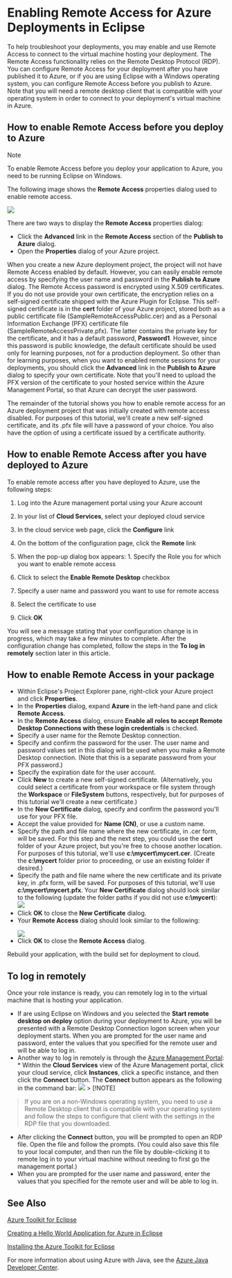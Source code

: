 <properties
    pageTitle="Enabling Remote Access for Azure Deployments in Eclipse"
    description="Learn how to enable remote access for Azure deployments using the Azure Toolkit for Eclipse."
    services=""
    documentationCenter="java"
    authors="rmcmurray"
    manager="wpickett"
    editor=""/>

<tags
    ms.service="multiple"
    ms.workload="na"
    ms.tgt_pltfrm="multiple"
    ms.devlang="Java"
    ms.topic="article"
    ms.date="11/30/2015" 
    ms.author="robmcm"/>

<!-- Legacy MSDN URL = https://msdn.microsoft.com/library/azure/hh690951.aspx -->

# Enabling Remote Access for Azure Deployments in Eclipse
To help troubleshoot your deployments, you may enable and use Remote Access to connect to the virtual machine hosting your deployment. The Remote Access functionality relies on the Remote Desktop Protocol (RDP). You can configure Remote Access for your deployment after you have published it to Azure, or if you are using Eclipse with a Windows operating system, you can configure Remote Access before you publish to Azure. Note that you will need a remote desktop client that is compatible with your operating system in order to connect to your deployment's virtual machine in Azure.

## How to enable Remote Access before you deploy to Azure
> [!NOTE]
> To enable Remote Access before you deploy your application to Azure, you need to be running Eclipse on Windows.
> 
> 
The following image shows the **Remote Access** properties dialog used to enable remote access.

![][ic719494]

There are two ways to display the **Remote Access** properties dialog:

* Click the **Advanced** link in the **Remote Access** section of the **Publish to Azure** dialog.
* Open the **Properties** dialog of your Azure project.

When you create a new Azure deployment project, the project will not have Remote Access enabled by default. However, you can easily enable remote access by specifying the user name and password in the **Publish to Azure** dialog. The Remote Access password is encrypted using X.509 certificates. If you do not use provide your own certificate, the encryption relies on a self-signed certificate shipped with the Azure Plugin for Eclipse. This self-signed certificate is in the **cert** folder of your Azure project, stored both as a public certificate file (SampleRemoteAccessPublic.cer) and as a Personal Information Exchange (PFX) certificate file (SampleRemoteAccessPrivate.pfx). The latter contains the private key for the certificate, and it has a default password, **Password1**. However, since this password is public knowledge, the default certificate should be used only for learning purposes, not for a production deployment. So other than for learning purposes, when you want to enabled remote sessions for your deployments, you should click the **Advanced** link in the **Publish to Azure** dialog to specify your own certificate. Note that you'll need to upload the PFX version of the certificate to your hosted service within the Azure Management Portal, so that Azure can decrypt the user password.

The remainder of the tutorial shows you how to enable remote access for an Azure deployment project that was initially created with remote access disabled. For purposes of this tutorial, we'll create a new self-signed certificate, and its .pfx file will have a password of your choice. You also have the option of using a certificate issued by a certificate authority.

## How to enable Remote Access after you have deployed to Azure
To enable remote access after you have deployed to Azure, use the following steps:

1. Log into the Azure management portal using your Azure account
2. In your list of **Cloud Services**, select your deployed cloud service
3. In the cloud service web page, click the **Configure** link
4. On the bottom of the configuration page, click the **Remote** link
5. When the pop-up dialog box appears:   1. Specify the Role you for which you want to enable remote access
2. Click to select the **Enable Remote Desktop** checkbox
3. Specify a user name and password you want to use for remote access
4. Select the certificate to use


6. Click **OK** 

You will see a message stating that your configuration change is in progress, which may take a few minutes to complete. After the configuration change has completed, follow the steps in the **To log in remotely** section later in this article.

## How to enable Remote Access in your package
* Within Eclipse's Project Explorer pane, right-click your Azure project and click **Properties**.
* In the **Properties** dialog, expand **Azure** in the left-hand pane and click **Remote Access**.
* In the **Remote Access** dialog, ensure **Enable all roles to accept Remote Desktop Connections with these login credentials** is checked.
* Specify a user name for the Remote Desktop connection.
* Specify and confirm the password for the user. The user name and password values set in this dialog will be used when you make a Remote Desktop connection. (Note that this is a separate password from your PFX password.)
* Specify the expiration date for the user account.
* Click **New** to create a new self-signed certificate. (Alternatively, you could select a certificate from your workspace or file system through the **Workspace** or **FileSystem** buttons, respectively, but for purposes of this tutorial we'll create a new certificate.)
* In the **New Certificate** dialog, specify and confirm the password you'll use for your PFX file.
* Accept the value provided for **Name (CN)**, or use a custom name.
* Specify the path and file name where the new certificate, in .cer form, will be saved. For this step and the next step, you could use the **cert** folder of your Azure project, but you're free to choose another location. For purposes of this tutorial, we'll use **c:\mycert\mycert.cer**. (Create the **c:\mycert** folder prior to proceeding, or use an existing folder if desired.)
* Specify the path and file name where the new certificate and its private key, in .pfx form, will be saved. For purposes of this tutorial, we'll use **c:\mycert\mycert.pfx**. Your **New Certificate** dialog should look similar to the following (update the folder paths if you did not use **c:\mycert**):
  ![][ic712275]
* Click **OK** to close the **New Certificate** dialog.
* Your **Remote Access** dialog should look similar to the following:</p>
  ![][ic719495]
* Click **OK** to close the **Remote Access** dialog.

Rebuild your application, with the build set for deployment to cloud.

## To log in remotely
Once your role instance is ready, you can remotely log in to the virtual machine that is hosting your application.

* If are using Eclipse on Windows and you selected the **Start remote desktop on deploy** option during your deployment to Azure, you will be presented with a Remote Desktop Connection logon screen when your deployment starts. When you are prompted for the user name and password, enter the values that you specified for the remote user and will be able to log in.
* Another way to log in remotely is through the <a href="http://go.microsoft.com/fwlink/?LinkID=512959">Azure Management Portal</a>:  * Within the **Cloud Services** view of the Azure Management portal, click your cloud service, click **Instances**, click a specific instance, and then click the **Connect** button. The **Connect** button appears as the following in the command bar:
![][ic659273]    > [!NOTE]
> If you are on a non-Windows operating system, you need to use a Remote Desktop client that is compatible with your operating system and follow the steps to configure that client with the settings in the RDP file that you downloaded.

* After clicking the **Connect** button, you will be prompted to open an RDP file. Open the file and follow the prompts. (You could also save this file to your local computer, and then run the file by double-clicking it to remote log in to your virtual machine without needing to first go the management portal.)
* When you are prompted for the user name and password, enter the values that you specified for the remote user and will be able to log in.



## See Also
[Azure Toolkit for Eclipse](http://go.microsoft.com/fwlink/?LinkID=699529)

[Creating a Hello World Application for Azure in Eclipse](http://go.microsoft.com/fwlink/?LinkID=699533)

[Installing the Azure Toolkit for Eclipse](http://go.microsoft.com/fwlink/?LinkId=699546) 

For more information about using Azure with Java, see the [Azure Java Developer Center](http://go.microsoft.com/fwlink/?LinkID=699547).

<!-- URL List -->

[Azure Java Developer Center]: http://go.microsoft.com/fwlink/?LinkID=699547
[Azure Management Portal]: http://go.microsoft.com/fwlink/?LinkID=512959
[Azure Toolkit for Eclipse]: http://go.microsoft.com/fwlink/?LinkID=699529
[Creating a Hello World Application for Azure in Eclipse]: http://go.microsoft.com/fwlink/?LinkID=699533
[Installing the Azure Toolkit for Eclipse]: http://go.microsoft.com/fwlink/?LinkId=699546

<!-- IMG List -->

[ic712275]: ./media/azure-toolkit-for-eclipse-enabling-remote-access-for-azure-deployments/ic712275.png
[ic719495]: ./media/azure-toolkit-for-eclipse-enabling-remote-access-for-azure-deployments/ic719495.png
[ic719494]: ./media/azure-toolkit-for-eclipse-enabling-remote-access-for-azure-deployments/ic719494.png
[ic659273]: ./media/azure-toolkit-for-eclipse-enabling-remote-access-for-azure-deployments/ic659273.png